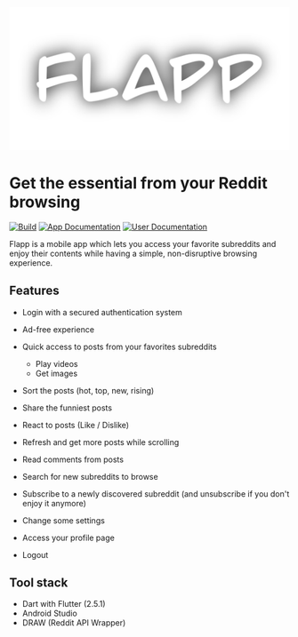 [![FLAPP](assets/title.png)](assets/title.png)

# Get the essential from your Reddit browsing

[![Build](https://github.com/GitBluub/Flapp/actions/workflows/build.yml/badge.svg)](https://github.com/GitBluub/Flapp/actions/workflows/build.yml)
[![App Documentation](https://img.shields.io/badge/Documentation-Dartdoc-blue)](https://gitbluub.github.io/Flapp/)
[![User Documentation](https://img.shields.io/badge/User-Documentation-green)](https://github.com/GitBluub/Flapp/user_documentation)

Flapp is a mobile app which lets you access your favorite subreddits and enjoy their contents while having a simple, non-disruptive browsing experience.

## Features

- Login with a secured authentication system
- Ad-free experience

- Quick access to posts from your favorites subreddits
  - Play videos
  - Get images
- Sort the posts (hot, top, new, rising)
- Share the funniest posts
- React to posts (Like / Dislike)
- Refresh and get more posts while scrolling
- Read comments from posts

- Search for new subreddits to browse
- Subscribe to a newly discovered subreddit (and unsubscribe if you don't enjoy it anymore)

- Change some settings

- Access your profile page
- Logout

## Tool stack

- Dart with Flutter (2.5.1)
- Android Studio
- DRAW (Reddit API Wrapper)
